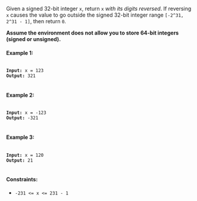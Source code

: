 Given a signed 32-bit integer `x`, return `x` *with its digits reversed*. If reversing `x` causes the value to go outside the signed 32-bit integer range `[-2^31, 2^31 - 1]`, then return `0`.

**Assume the environment does not allow you to store 64-bit integers (signed or unsigned).**
 

#### Example 1:

<pre>
<code>
<b>Input:</b> x = 123
<b>Output:</b> 321
</code>
</pre>

#### Example 2:

<pre>
<code>
<b>Input:</b> x = -123
<b>Output:</b> -321
</code>
</pre>

#### Example 3:

<pre>
<code>
<b>Input:</b> x = 120
<b>Output:</b> 21
</code>
</pre>
 

#### Constraints:

- `-231 <= x <= 231 - 1`
